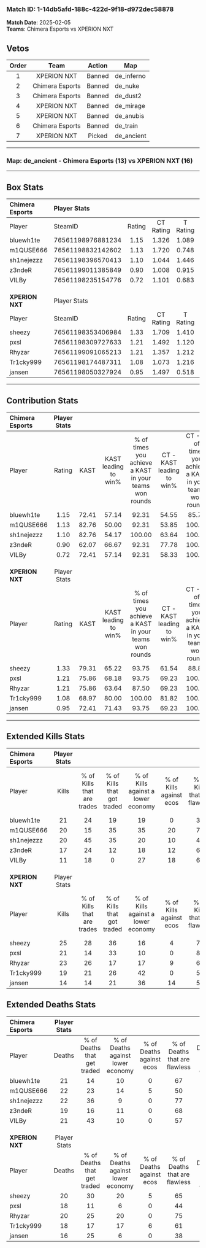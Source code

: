 ### Match ID: 1-14db5afd-188c-422d-9f18-d972dec58878  
**Match Date**: 2025-02-05  
**Teams**: Chimera Esports vs XPERION NXT  

## Vetos  

| Order | Team | Action | Map |
| :---: | :--: | :----: | --- |
| 1 | XPERION NXT | Banned | de_inferno |
| 2 | Chimera Esports | Banned | de_nuke |
| 3 | Chimera Esports | Banned | de_dust2 |
| 4 | XPERION NXT | Banned | de_mirage |
| 5 | XPERION NXT | Banned | de_anubis |
| 6 | Chimera Esports | Banned | de_train |
| 7 | XPERION NXT | Picked | de_ancient |

---  

### **Map**: de_ancient - Chimera Esports (13) vs XPERION NXT (16)  
---  

## Box Stats  

| **Chimera Esports** | Player Stats      |        |           |          |       |      |       |         |        |      |     |
| :- | :- | :-: | :-: | :-: | :-: | :-: | :-: | :-: | :-: | :-: | :-: |
| Player              | SteamID           | Rating | CT Rating | T Rating | KAST  | ADR  | Kills | Assists | Deaths | K/D  | HS% |
| bluewh1te           | 76561198976881234 |  1.15  |   1.326   |  1.089   | 72.41 | 88.1 |  21   |   10    |   21   | 1.00 | 52  |
| m1QUSE666           | 76561198832142602 |  1.13  |   1.720   |  0.748   | 82.76 | 75.1 |  20   |    8    |   22   | 0.91 | 45  |
| sh1nejezzz          | 76561198396570413 |  1.10  |   1.044   |  1.446   | 82.76 | 69.1 |  20   |    5    |   22   | 0.91 | 55  |
| z3ndeR              | 76561199011385849 |  0.90  |   1.008   |  0.915   | 62.07 | 68.1 |  17   |    2    |   19   | 0.89 | 29  |
| VILBy               | 76561198235154776 |  0.72  |   1.101   |  0.683   | 72.41 | 52.3 |  11   |    5    |   21   | 0.52 | 45  |
|                     |                   |        |           |          |       |      |       |         |        |      |     |
|                     |                   |        |           |          |       |      |       |         |        |      |     |
|                     |                   |        |           |          |       |      |       |         |        |      |     |
| **XPERION NXT**     | Player Stats      |        |           |          |       |      |       |         |        |      |     |
| Player              | SteamID           | Rating | CT Rating | T Rating | KAST  | ADR  | Kills | Assists | Deaths | K/D  | HS% |
| sheezy              | 76561198353406984 |  1.33  |   1.709   |  1.410   | 79.31 | 88.7 |  25   |    7    |   20   | 1.25 | 40  |
| pxsl                | 76561198309727633 |  1.21  |   1.492   |  1.120   | 75.86 | 86.9 |  21   |    6    |   18   | 1.17 | 19  |
| Rhyzar              | 76561199091065213 |  1.21  |   1.357   |  1.212   | 75.86 | 78.8 |  23   |    8    |   20   | 1.15 | 43  |
| Tr1cky999           | 76561198174487311 |  1.08  |   1.073   |  1.216   | 68.97 | 78.8 |  19   |    7    |   18   | 1.06 | 26  |
| jansen              | 76561198050327924 |  0.95  |   1.497   |  0.518   | 72.41 | 67.2 |  14   |    6    |   16   | 0.88 | 28  |
---  

## Contribution Stats  

| **Chimera Esports** | Player Stats |       |                      |                                                        |                           |                                                             |                          |                                                            |
| :- | :-: | :-: | :-: | :-: | :-: | :-: | :-: | :-: |
| Player              |    Rating    | KAST  | KAST leading to win% | % of times you achieve a KAST in your teams won rounds | CT - KAST leading to win% | CT - % of times you achieve a KAST in your teams won rounds | T - KAST leading to win% | T - % of times you achieve a KAST in your teams won rounds |
| bluewh1te           |     1.15     | 72.41 |        57.14         |                         92.31                          |           54.55           |                            85.71                            |          60.00           |                           100.00                           |
| m1QUSE666           |     1.13     | 82.76 |        50.00         |                         92.31                          |           53.85           |                           100.00                            |          45.45           |                           83.33                            |
| sh1nejezzz          |     1.10     | 82.76 |        54.17         |                         100.00                         |           63.64           |                           100.00                            |          46.15           |                           100.00                           |
| z3ndeR              |     0.90     | 62.07 |        66.67         |                         92.31                          |           77.78           |                           100.00                            |          55.56           |                           83.33                            |
| VILBy               |     0.72     | 72.41 |        57.14         |                         92.31                          |           58.33           |                           100.00                            |          55.56           |                           83.33                            |
|                     |              |       |                      |                                                        |                           |                                                             |                          |                                                            |
|                     |              |       |                      |                                                        |                           |                                                             |                          |                                                            |
|                     |              |       |                      |                                                        |                           |                                                             |                          |                                                            |
| **XPERION NXT**     | Player Stats |       |                      |                                                        |                           |                                                             |                          |                                                            |
| Player              |    Rating    | KAST  | KAST leading to win% | % of times you achieve a KAST in your teams won rounds | CT - KAST leading to win% | CT - % of times you achieve a KAST in your teams won rounds | T - KAST leading to win% | T - % of times you achieve a KAST in your teams won rounds |
| sheezy              |     1.33     | 79.31 |        65.22         |                         93.75                          |           61.54           |                            88.89                            |          70.00           |                           100.00                           |
| pxsl                |     1.21     | 75.86 |        68.18         |                         93.75                          |           69.23           |                           100.00                            |          66.67           |                           85.71                            |
| Rhyzar              |     1.21     | 75.86 |        63.64         |                         87.50                          |           69.23           |                           100.00                            |          55.56           |                           71.43                            |
| Tr1cky999           |     1.08     | 68.97 |        80.00         |                         100.00                         |           81.82           |                           100.00                            |          77.78           |                           100.00                           |
| jansen              |     0.95     | 72.41 |        71.43         |                         93.75                          |           69.23           |                           100.00                            |          75.00           |                           85.71                            |
---  

## Extended Kills Stats  

| **Chimera Esports** | Player Stats |                            |                            |                                    |                         |                              |                                 |                                       |                    |           |
| :- | :-: | :-: | :-: | :-: | :-: | :-: | :-: | :-: | :-: | :-: |
| Player              |    Kills     | % of Kills that are trades | % of Kills that got traded | % of Kills against a lower economy | % of Kills against ecos | % of Kills that are flawless | % of Kills that are close duels | % of Kills that are assisted by flash | Pistol Round Kills | AWP Kills |
| bluewh1te           |      21      |             24             |             19             |                 19                 |            0            |              33              |                5                |                   0                   |         0          |     3     |
| m1QUSE666           |      20      |             15             |             35             |                 35                 |           20            |              75              |               15                |                   5                   |         0          |     0     |
| sh1nejezzz          |      20      |             45             |             35             |                 20                 |           10            |              45              |                5                |                   5                   |         1          |     0     |
| z3ndeR              |      17      |             24             |             12             |                 18                 |           12            |              65              |                0                |                   6                   |         6          |     4     |
| VILBy               |      11      |             18             |             0              |                 27                 |           18            |              64              |                0                |                   0                   |         0          |     1     |
|                     |              |                            |                            |                                    |                         |                              |                                 |                                       |                    |           |
|                     |              |                            |                            |                                    |                         |                              |                                 |                                       |                    |           |
|                     |              |                            |                            |                                    |                         |                              |                                 |                                       |                    |           |
| **XPERION NXT**     | Player Stats |                            |                            |                                    |                         |                              |                                 |                                       |                    |           |
| Player              |    Kills     | % of Kills that are trades | % of Kills that got traded | % of Kills against a lower economy | % of Kills against ecos | % of Kills that are flawless | % of Kills that are close duels | % of Kills that are assisted by flash | Pistol Round Kills | AWP Kills |
| sheezy              |      25      |             28             |             36             |                 16                 |            4            |              76              |                4                |                  12                   |         0          |     3     |
| pxsl                |      21      |             14             |             33             |                 10                 |            0            |              86              |                0                |                   0                   |         15         |     0     |
| Rhyzar              |      23      |             26             |             17             |                 17                 |            9            |              65              |                4                |                  13                   |         0          |     4     |
| Tr1cky999           |      19      |             21             |             26             |                 42                 |            0            |              58              |               11                |                  11                   |         0          |     0     |
| jansen              |      14      |             14             |             21             |                 36                 |           14            |              50              |               14                |                   0                   |         0          |     1     |
## Extended Deaths Stats  

| **Chimera Esports** | Player Stats |                             |                                   |                          |                               |                            |                           |               |
| :- | :-: | :-: | :-: | :-: | :-: | :-: | :-: | :-: |
| Player              |    Deaths    | % of Deaths that get traded | % of Deaths against lower economy | % of Deaths against ecos | % of Deaths that are flawless | % of Deaths that are close | % of Deaths while blinded | Deaths to AWP |
| bluewh1te           |      21      |             14              |                10                 |            0             |              67               |             5              |             5             |       4       |
| m1QUSE666           |      22      |             23              |                14                 |            5             |              50               |             9              |             9             |       3       |
| sh1nejezzz          |      22      |             36              |                 9                 |            0             |              77               |             5              |             5             |       2       |
| z3ndeR              |      19      |             16              |                11                 |            0             |              68               |             11             |             5             |       5       |
| VILBy               |      21      |             43              |                10                 |            0             |              57               |             0              |            14             |       1       |
|                     |              |                             |                                   |                          |                               |                            |                           |               |
|                     |              |                             |                                   |                          |                               |                            |                           |               |
|                     |              |                             |                                   |                          |                               |                            |                           |               |
| **XPERION NXT**     | Player Stats |                             |                                   |                          |                               |                            |                           |               |
| Player              |    Deaths    | % of Deaths that get traded | % of Deaths against lower economy | % of Deaths against ecos | % of Deaths that are flawless | % of Deaths that are close | % of Deaths while blinded | Deaths to AWP |
| sheezy              |      20      |             30              |                20                 |            5             |              65               |             0              |            10             |       2       |
| pxsl                |      18      |             11              |                 6                 |            0             |              44               |             6              |             0             |       1       |
| Rhyzar              |      20      |             25              |                20                 |            0             |              75               |             0              |             5             |       1       |
| Tr1cky999           |      18      |             17              |                17                 |            6             |              61               |             17             |             0             |       1       |
| jansen              |      16      |             25              |                 6                 |            0             |              38               |             6              |             0             |       2       |
